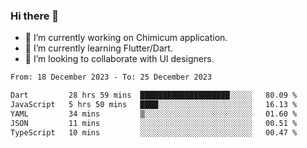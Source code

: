 ### Hi there 👋

<!--
**devcat37/devcat37** is a ✨ _special_ ✨ repository because its `README.md` (this file) appears on your GitHub profile.-->


- 🔭 I’m currently working on Chimicum application.
- 🌱 I’m currently learning Flutter/Dart.
- 👯 I’m looking to collaborate with UI designers.
<!-- - 🤔 I’m looking for help with ... -->

<!--START_SECTION:waka-->

```txt
From: 18 December 2023 - To: 25 December 2023

Dart         28 hrs 59 mins  ████████████████████░░░░░   80.09 %
JavaScript   5 hrs 50 mins   ████░░░░░░░░░░░░░░░░░░░░░   16.13 %
YAML         34 mins         ▒░░░░░░░░░░░░░░░░░░░░░░░░   01.60 %
JSON         11 mins         ░░░░░░░░░░░░░░░░░░░░░░░░░   00.51 %
TypeScript   10 mins         ░░░░░░░░░░░░░░░░░░░░░░░░░   00.47 %
```

<!--END_SECTION:waka-->
